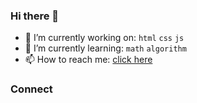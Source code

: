 ### Hi there 👋

- 🔭 I’m currently working on: `html` `css` `js`
- 🌱 I’m currently learning: `math` `algorithm`
- 📫 How to reach me: [click here](mailto:mcanamhello@gmail.com)

<!--
- 👯 I’m looking to collaborate on ...
- 🤔 I’m looking for help with ...
- 💬 Ask me about ...
- 😄 Pronouns: ...
- ⚡ Fun fact: ...
-->


### Connect
